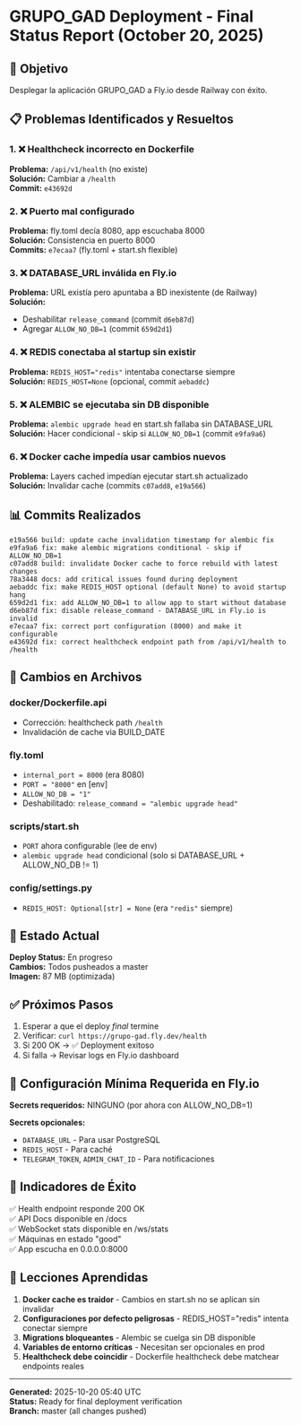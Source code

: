 # GRUPO_GAD Deployment - Final Status Report (October 20, 2025)

## 🎯 Objetivo
Desplegar la aplicación GRUPO_GAD a Fly.io desde Railway con éxito.

## 📋 Problemas Identificados y Resueltos

### 1. ❌ Healthcheck incorrecto en Dockerfile
**Problema:** `/api/v1/health` (no existe)  
**Solución:** Cambiar a `/health`  
**Commit:** `e43692d`

### 2. ❌ Puerto mal configurado
**Problema:** fly.toml decía 8080, app escuchaba 8000  
**Solución:** Consistencia en puerto 8000  
**Commits:** `e7ecaa7` (fly.toml + start.sh flexible)

### 3. ❌ DATABASE_URL inválida en Fly.io
**Problema:** URL existía pero apuntaba a BD inexistente (de Railway)  
**Solución:** 
- Deshabilitar `release_command` (commit `d6eb87d`)
- Agregar `ALLOW_NO_DB=1` (commit `659d2d1`)

### 4. ❌ REDIS conectaba al startup sin existir
**Problema:** `REDIS_HOST="redis"` intentaba conectarse siempre  
**Solución:** `REDIS_HOST=None` (opcional, commit `aebaddc`)

### 5. ❌ ALEMBIC se ejecutaba sin DB disponible
**Problema:** `alembic upgrade head` en start.sh fallaba sin DATABASE_URL  
**Solución:** Hacer condicional - skip si `ALLOW_NO_DB=1` (commit `e9fa9a6`)

### 6. ❌ Docker cache impedía usar cambios nuevos
**Problema:** Layers cached impedían ejecutar start.sh actualizado  
**Solución:** Invalidar cache (commits `c07add8`, `e19a566`)

## 📊 Commits Realizados

```
e19a566 build: update cache invalidation timestamp for alembic fix
e9fa9a6 fix: make alembic migrations conditional - skip if ALLOW_NO_DB=1
c07add8 build: invalidate Docker cache to force rebuild with latest changes
78a3448 docs: add critical issues found during deployment
aebaddc fix: make REDIS_HOST optional (default None) to avoid startup hang
659d2d1 fix: add ALLOW_NO_DB=1 to allow app to start without database
d6eb87d fix: disable release_command - DATABASE_URL in Fly.io is invalid
e7ecaa7 fix: correct port configuration (8000) and make it configurable
e43692d fix: correct healthcheck endpoint path from /api/v1/health to /health
```

## 🔧 Cambios en Archivos

### docker/Dockerfile.api
- Corrección: healthcheck path `/health`
- Invalidación de cache via BUILD_DATE

### fly.toml
- `internal_port = 8000` (era 8080)
- `PORT = "8000"` en [env]
- `ALLOW_NO_DB = "1"`
- Deshabilitado: `release_command = "alembic upgrade head"`

### scripts/start.sh
- `PORT` ahora configurable (lee de env)
- `alembic upgrade head` condicional (solo si DATABASE_URL + ALLOW_NO_DB != 1)

### config/settings.py
- `REDIS_HOST: Optional[str] = None` (era `"redis"` siempre)

## 🔄 Estado Actual

**Deploy Status:** En progreso  
**Cambios:** Todos pusheados a master  
**Imagen:** 87 MB (optimizada)

## ✅ Próximos Pasos

1. Esperar a que el deploy _final_ termine
2. Verificar: `curl https://grupo-gad.fly.dev/health`
3. Si 200 OK → ✅ Deployment exitoso
4. Si falla → Revisar logs en Fly.io dashboard

## 📌 Configuración Mínima Requerida en Fly.io

**Secrets requeridos:** NINGUNO (por ahora con ALLOW_NO_DB=1)

**Secrets opcionales:**
- `DATABASE_URL` - Para usar PostgreSQL
- `REDIS_HOST` - Para caché
- `TELEGRAM_TOKEN`, `ADMIN_CHAT_ID` - Para notificaciones

## 🎯 Indicadores de Éxito

✅ Health endpoint responde 200 OK  
✅ API Docs disponible en /docs  
✅ WebSocket stats disponible en /ws/stats  
✅ Máquinas en estado "good"  
✅ App escucha en 0.0.0.0:8000  

## 📝 Lecciones Aprendidas

1. **Docker cache es traidor** - Cambios en start.sh no se aplican sin invalidar
2. **Configuraciones por defecto peligrosas** - REDIS_HOST="redis" intenta conectar siempre
3. **Migrations bloqueantes** - Alembic se cuelga sin DB disponible
4. **Variables de entorno críticas** - Necesitan ser opcionales en prod
5. **Healthcheck debe coincidir** - Dockerfile healthcheck debe matchear endpoints reales

---

**Generated:** 2025-10-20 05:40 UTC  
**Status:** Ready for final deployment verification  
**Branch:** master (all changes pushed)
